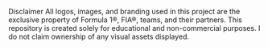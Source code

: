 Disclaimer
All logos, images, and branding used in this project are the exclusive property of Formula 1®, FIA®, teams, and their partners. This repository is created solely for educational and non-commercial purposes. I do not claim ownership of any visual assets displayed.
